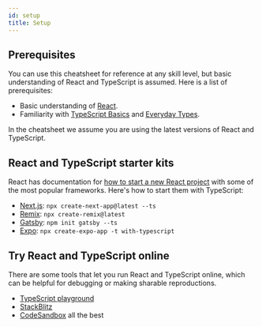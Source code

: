 ```yaml
---
id: setup
title: Setup
---
```


## Prerequisites

You can use this cheatsheet for reference at any skill level, but basic understanding of React and TypeScript is assumed. Here is a list of prerequisites:

- Basic understanding of [React](https://react.dev/).
- Familiarity with [TypeScript Basics](https://www.typescriptlang.org/docs/handbook/2/basic-types.html) and [Everyday Types](https://www.typescriptlang.org/docs/handbook/2/everyday-types.html).

In the cheatsheet we assume you are using the latest versions of React and TypeScript.

## React and TypeScript starter kits

React has documentation for [how to start a new React project](https://react.dev/learn/start-a-new-react-project) with some of the most popular frameworks. Here's how to start them with TypeScript:

- [Next.js](https://nextjs.org/docs/basic-features/typescript): `npx create-next-app@latest --ts`
- [Remix](https://remix.run/docs/tutorials/blog): `npx create-remix@latest`
- [Gatsby](https://www.gatsbyjs.com/docs/how-to/custom-configuration/typescript/): `npm init gatsby --ts`
- [Expo](https://docs.expo.dev/guides/typescript/): `npx create-expo-app -t with-typescript`

## Try React and TypeScript online

There are some tools that let you run React and TypeScript online, which can be helpful for debugging or making sharable reproductions.

- [TypeScript playground](https://www.typescriptlang.org/play?target=8&jsx=4#code/JYWwDg9gTgLgBAbzgVwM4FMDKMCGN0A0KGAogGZnoDG8AvnGVBCHAORTo42sDcAsAChB6AB6RYcKhAB2qeAGEIyafihwAvHAAUASg0A+RILiSZcuAG0pymEQwxFNgLobiWXPi0AGHfyECTNHRyShotXQMjAJM4ABMIKmQQdBUAOhhgGAAbdFcAAwBNJUks4CoAa3RYuAASBGsVegzk1Dy-E1pfQWM4DhhkKGltHpMAHn0RmNGwfSLkErLK6vqlRrhm9FRRgHoZybGAI2QYGBk4GXlSivUECPVDe0cVLQb4AGo4AEYdWgnomJil0WcGS+zgOyOJxkfwBOxhcC6AlogiAA)
- [StackBlitz](https://stackblitz.com/fork/react-ts)
- [CodeSandbox](https://ts.react.new/)
all the best
